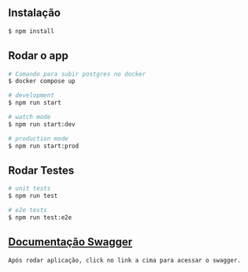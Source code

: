## Instalação

```bash
$ npm install
```

## Rodar o app

```bash
# Comando para subir postgres no docker
$ docker compose up 
```

```bash
# development
$ npm run start

# watch mode
$ npm run start:dev

# production mode
$ npm run start:prod
```

## Rodar Testes

```bash
# unit tests
$ npm run test

# e2e tests
$ npm run test:e2e
```

##  [Documentação Swagger](http://www.localhost:3000/api)
```
Após rodar aplicação, click no link a cima para acessar o swagger.
```
